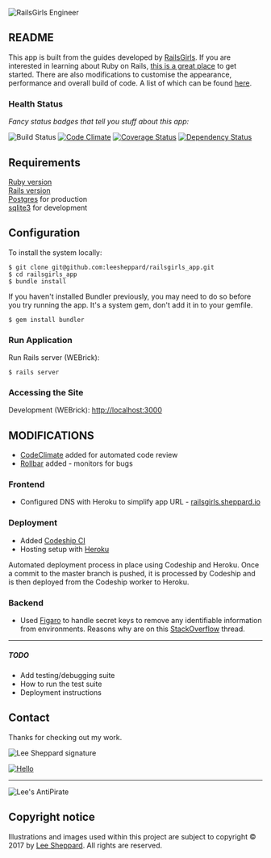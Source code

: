 ![RailsGirls Engineer](http://res.cloudinary.com/leesheppard/image/upload/v1496038800/ruby_engineer_pqt8de.png)

## README

This app is built from the guides developed by [RailsGirls](http://railsgirls.com/). If you are interested in learning about Ruby on Rails, [this is a great place](http://guides.railsgirls.com/app) to get started. There are also modifications to customise the appearance, performance and overall build of code. A list of which can be found [here](#modifications).  

### Health Status

*Fancy status badges that tell you stuff about this app:*

![Build Status](https://codeship.com/projects/6c1d3eb0-25d9-0135-923a-76ec0d7a655b/status?branch=master)
[![Code Climate](https://codeclimate.com/github/leesheppard/railsgirls_app.png)](https://codeclimate.com/github/leesheppard/railsgirls_app) 
[![Coverage Status](https://coveralls.io/repos/github/leesheppard/railsgirls_app/badge.svg?branch=master)](https://coveralls.io/github/leesheppard/railsgirls_app?branch=master) 
[![Dependency Status](https://gemnasium.com/badges/github.com/leesheppard/railsgirls_app.svg)](https://gemnasium.com/github.com/leesheppard/railsgirls_app)

## Requirements

[Ruby version](.ruby-version)  
[Rails version](Gemfile#L10)  
[Postgres](#) for production  
[sqlite3](#) for development

## Configuration

To install the system locally:

	$ git clone git@github.com:leesheppard/railsgirls_app.git
	$ cd railsgirls_app
	$ bundle install

If you haven't installed Bundler previously, you may need to do so before you try running the app. It's a system gem, don't add it in to your gemfile.

	$ gem install bundler

### Run Application

Run Rails server (WEBrick):

    $ rails server

### Accessing the Site

Development (WEBrick): [http://localhost:3000](http://localhost:3000)

## MODIFICATIONS

* [CodeClimate](https://codeclimate.com) added for automated code review
* [Rollbar](https://rollbar.com) added - monitors for bugs

### Frontend
* Configured DNS with Heroku to simplify app URL - [railsgirls.sheppard.io](http://railsgirls.sheppard.io)

### Deployment
* Added [Codeship CI](https://codeship.com)
* Hosting setup with [Heroku](https://heroku.com)

Automated deployment process in place using Codeship and Heroku. Once a commit to the master branch is pushed, it is processed by Codeship and is then deployed from the Codeship worker to Heroku.

### Backend
* Used [Figaro](https://github.com/laserlemon/figaro) to handle secret keys to remove any identifiable information from environments. Reasons why are on this [StackOverflow](http://stackoverflow.com/q/14785257/567863) thread.

------

##### TODO
* Add testing/debugging suite
* How to run the test suite
* Deployment instructions

## Contact
Thanks for checking out my work.

![Lee Sheppard signature](http://res.cloudinary.com/leesheppard/image/upload/v1496495524/Lee-Sheppard-Black_iv1j84.png)

[![Hello](https://img.shields.io/badge/Hello-%40leesheppard-blue.svg)](https://twitter.com/leesheppard)

------

![Lee's AntiPirate](http://res.cloudinary.com/leesheppard/image/upload/c_scale,h_147/v1496056672/leesheppard_pirate_jk4fta.png)

## Copyright notice

Illustrations and images used within this project are subject to copyright &copy; 2017 by [Lee Sheppard](http://www.leesheppard.com). All rights are reserved.
